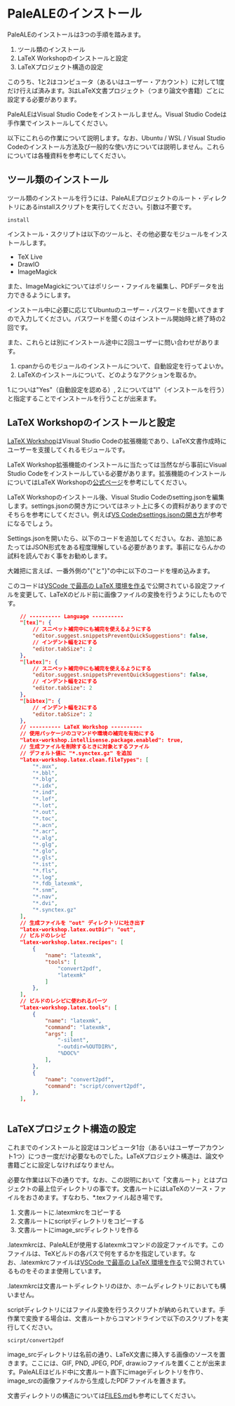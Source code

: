 # PaleALEのインストール

PaleALEのインストールは3つの手順を踏みます。
1. ツール類のインストール
2. LaTeX Workshopのインストールと設定
3. LaTeXプロジェクト構造の設定

このうち、1と2はコンピュータ（あるいはユーザー・アカウント）に対して1度だけ行えば済みます。3はLaTeX文書プロジェクト（つまり論文や書籍）ごとに設定する必要があります。

PaleALEはVisual Studio Codeをインストールしません。Visual Studio Codeは手作業でインストールしてください。

以下にこれらの作業について説明します。なお、Ubuntu / WSL / Visual Studio Codeのインストール方法及び一般的な使い方については説明しません。これらについては各種資料を参考にしてください。

## ツール類のインストール
ツール類のインストールを行うには、PaleALEプロジェクトのルート・ディレクトリにあるinstallスクリプトを実行してください。引数は不要です。

```
install
```
インストール・スクリプトは以下のツールと、その他必要なモジュールをインストールします。
- TeX Live
- DrawIO
- ImageMagick

また、ImageMagickについてはポリシー・ファイルを編集し、PDFデータを出力できるようにします。

インストール中に必要に応じてUbuntuのユーザー・パスワードを聞いてきますので入力してください。パスワードを聞くのはインストール開始時と終了時の2回です。

また、これらとは別にインストール途中に2回ユーザーに問い合わせがあります。

1. cpanからのモジュールのインストールについて、自動設定を行ってよいか。
2. LaTeXのインストールについて、どのようなアクションを取るか。

1.についは"Yes"（自動設定を認める）, 2.については"I"（インストールを行う）と指定することでインストールを行うことが出来ます。

## LaTeX Workshopのインストールと設定
[LaTeX Workshop](https://marketplace.visualstudio.com/items?itemName=James-Yu.latex-workshop)はVisual Studio Codeの拡張機能であり、LaTeX文書作成時にユーザーを支援してくれるモジュールです。

LaTeX Workshop拡張機能のインストールに当たっては当然ながら事前にVisual Studio Codeをインストールしている必要があります。拡張機能のインストールについてはLaTeX Workshopの[公式ページ](https://github.com/James-Yu/LaTeX-Workshop/wiki/Install#installation)を参考にしてください。

LaTeX Workshopのインストール後、Visual Studio Codeのsetting.jsonを編集します。settings.jsonの開き方についてはネット上に多くの資料がありますのでそちらを参考にしてください。例えば[VS Codeのsettings.jsonの開き方](https://qiita.com/y-w/items/614843b259c04bb91495)が参考になるでしょう。

Settings.jsonを開いたら、以下のコードを追加してください。なお、追加にあたってはJSON形式をある程度理解している必要があります。事前にならんかの試料を読んでおく事をお勧めします。

大雑把に言えば、一番外側の"{"と"}"の中に以下のコードを埋め込みます。

このコードは[VSCode で最高の LaTeX 環境を作る](https://qiita.com/rainbartown/items/d7718f12d71e688f3573)で公開されている設定ファイルを変更して、LaTeXのビルド前に画像ファイルの変換を行うようにしたものです。

```JSON
    // ---------- Language ----------
    "[tex]": {
        // スニペット補完中にも補完を使えるようにする
        "editor.suggest.snippetsPreventQuickSuggestions": false,
        // インデント幅を2にする
        "editor.tabSize": 2
    },
    "[latex]": {
        // スニペット補完中にも補完を使えるようにする
        "editor.suggest.snippetsPreventQuickSuggestions": false,
        // インデント幅を2にする
        "editor.tabSize": 2
    },
    "[bibtex]": {
        // インデント幅を2にする
        "editor.tabSize": 2
    },
    // ---------- LaTeX Workshop ----------
    // 使用パッケージのコマンドや環境の補完を有効にする
    "latex-workshop.intellisense.package.enabled": true,
    // 生成ファイルを削除するときに対象とするファイル
    // デフォルト値に "*.synctex.gz" を追加
    "latex-workshop.latex.clean.fileTypes": [
        "*.aux",
        "*.bbl",
        "*.blg",
        "*.idx",
        "*.ind",
        "*.lof",
        "*.lot",
        "*.out",
        "*.toc",
        "*.acn",
        "*.acr",
        "*.alg",
        "*.glg",
        "*.glo",
        "*.gls",
        "*.ist",
        "*.fls",
        "*.log",
        "*.fdb_latexmk",
        "*.snm",
        "*.nav",
        "*.dvi",
        "*.synctex.gz"
    ],
    // 生成ファイルを "out" ディレクトリに吐き出す
    "latex-workshop.latex.outDir": "out",
    // ビルドのレシピ
    "latex-workshop.latex.recipes": [
        {
            "name": "latexmk",
            "tools": [
                "convert2pdf",
                "latexmk"
            ]
        },
    ],
    // ビルドのレシピに使われるパーツ
    "latex-workshop.latex.tools": [
        {
            "name": "latexmk",
            "command": "latexmk",
            "args": [
                "-silent",
                "-outdir=%OUTDIR%",
                "%DOC%"
            ],
        },
        {
            "name": "convert2pdf",
            "command": "script/convert2pdf",
        },
    ],
 
```
## LaTeXプロジェクト構造の設定
これまでのインストールと設定はコンピュータ1台（あるいはユーザーアカウント1つ）につき一度だけ必要なものでした。LaTeXプロジェクト構造は、論文や書籍ごとに設定しなければなりません。

必要な作業は以下の通りです。なお、この説明において「文書ルート」とはプロジェクトの最上位ディレクトリの事です。文書ルートにはLaTeXのソース・ファイルをおさめます。すなわち、*.texファイル起き場です。
1. 文書ルートに.latexmkrcをコピーする
2. 文書ルートにscriptディレクトリをコピーする
3. 文書ルートにimage_srcディレクトリを作る

.latexmkrcは、PaleALEが使用するlatexmkコマンドの設定ファイルです。このファイルは、TeXビルドの各パスで何をするかを指定しています。なお、.latexmkrcファイルは[VSCode で最高の LaTeX 環境を作る](https://qiita.com/rainbartown/items/d7718f12d71e688f3573)で公開されているものをそのまま使用しています。

.latexmkrcは文書ルートディレクトリのほか、ホームディレクトリにおいても構いません。

scriptディレクトリにはファイル変換を行うスクリプトが納められています。手作業で変換する場合は、文書ルートからコマンドラインで以下のスクリプトを実行してください。

```
scirpt/convert2pdf
```

image_srcディレクトリは名前の通り、LaTeX文書に挿入する画像のソースを置きます。ここには、GIF, PND, JPEG, PDF, draw.ioファイルを置くことが出来ます。PaleALEはビルド中に文書ルート直下にimageディレクトリを作り、image_srcの画像ファイルから生成したPDFファイルを置きます。

文書ディレクトリの構造については[FILES.md](FILES.md)も参考にしてください。
